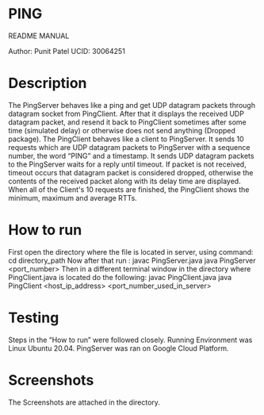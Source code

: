 # PING
README MANUAL

Author:	Punit Patel
UCID:	30064251


# Description

The PingServer behaves like a ping and get UDP datagram packets through datagram socket from PingClient.
After that it displays the received UDP datagram packet, and resend it back to PingClient sometimes after some time (simulated delay) or otherwise does not send anything (Dropped package).
The PingClient behaves like a client to PingServer. It sends 10 requests which are UDP datagram packets to PingServer with a sequence number, the word “PING” and a timestamp. It sends UDP datagram packets to the PingServer waits for a reply until timeout.
If packet is not received, timeout occurs that datagram packet is considered dropped, otherwise the contents of the received packet along with its delay time are displayed.
When all of the Client's 10 requests are finished, the PingClient shows the minimum, maximum and average RTTs.


# How to run

First open the directory where the file is located in server, using command:
		cd directory_path
Now after that run :
		javac PingServer.java
		java PingServer <port_number>
Then in a different terminal window in the directory where PingClient.java is located do the
following:
		javac PingClient.java
		java PingClient <host_ip_address> <port_number_used_in_server>


# Testing

Steps in the “How to run” were followed closely.
Running Environment was Linux Ubuntu 20.04.
PingServer was ran on Google Cloud Platform.


# Screenshots

The Screenshots are attached in the directory.
